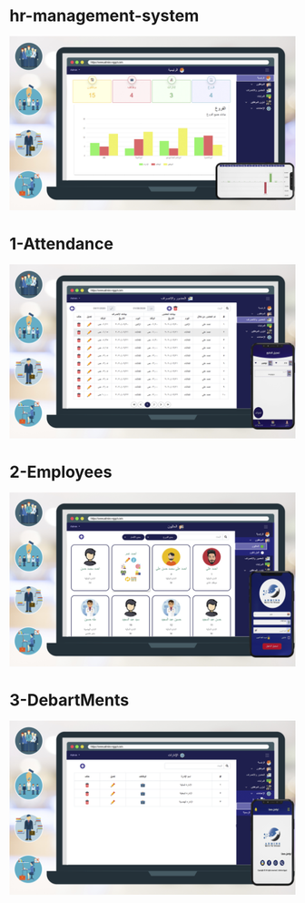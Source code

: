 # hr-management-system
<img src="1-DashBord.png">

# 1-Attendance
<img src="2-Attendance.jpg">

# 2-Employees
<img src="3-Employees.jpg">


# 3-DebartMents
<img src="4-DebartMents.jpg">
